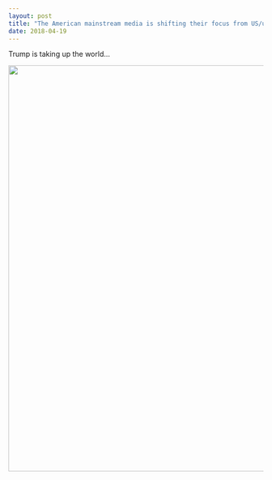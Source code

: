 ```yaml
---
layout: post
title: "The American mainstream media is shifting their focus from US/us to Trump"
date: 2018-04-19
---
```


Trump is taking up the world...

<img src="https://elodielu.github.io/picture/wordcloud.png" width="800">

